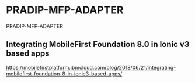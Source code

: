 # PRADIP-MFP-ADAPTER
PRADIP-MFP-ADAPTER

## Integrating MobileFirst Foundation 8.0 in Ionic v3 based apps

https://mobilefirstplatform.ibmcloud.com/blog/2018/06/21/integrating-mobilefirst-foundation-8-in-ionic3-based-apps/
